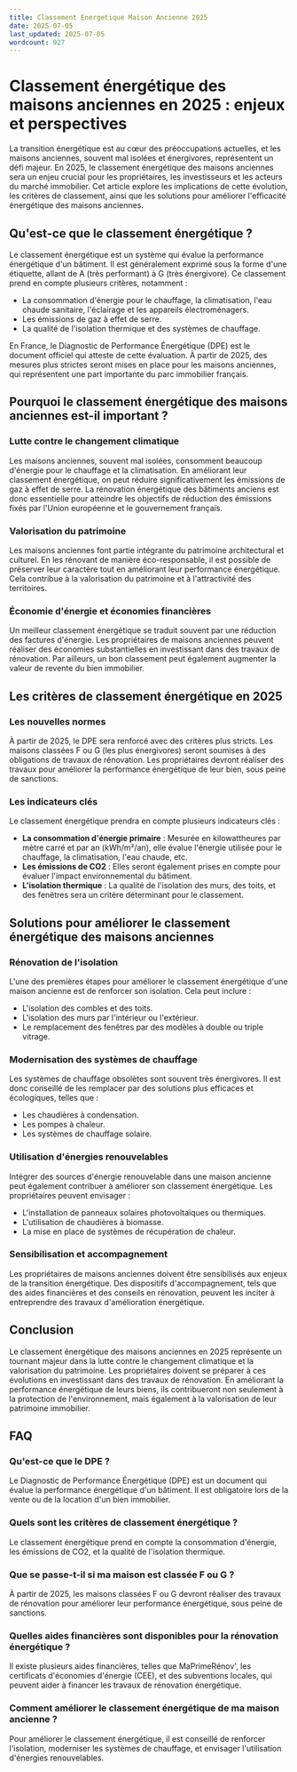 ```yaml
---
title: Classement Energetique Maison Ancienne 2025
date: 2025-07-05
last_updated: 2025-07-05
wordcount: 927
---
```


# Classement énergétique des maisons anciennes en 2025 : enjeux et perspectives

La transition énergétique est au cœur des préoccupations actuelles, et les maisons anciennes, souvent mal isolées et énergivores, représentent un défi majeur. En 2025, le classement énergétique des maisons anciennes sera un enjeu crucial pour les propriétaires, les investisseurs et les acteurs du marché immobilier. Cet article explore les implications de cette évolution, les critères de classement, ainsi que les solutions pour améliorer l'efficacité énergétique des maisons anciennes.

## Qu'est-ce que le classement énergétique ?

Le classement énergétique est un système qui évalue la performance énergétique d'un bâtiment. Il est généralement exprimé sous la forme d'une étiquette, allant de A (très performant) à G (très énergivore). Ce classement prend en compte plusieurs critères, notamment :

- La consommation d'énergie pour le chauffage, la climatisation, l'eau chaude sanitaire, l'éclairage et les appareils électroménagers.
- Les émissions de gaz à effet de serre.
- La qualité de l'isolation thermique et des systèmes de chauffage.

En France, le Diagnostic de Performance Énergétique (DPE) est le document officiel qui atteste de cette évaluation. À partir de 2025, des mesures plus strictes seront mises en place pour les maisons anciennes, qui représentent une part importante du parc immobilier français.

## Pourquoi le classement énergétique des maisons anciennes est-il important ?

### Lutte contre le changement climatique

Les maisons anciennes, souvent mal isolées, consomment beaucoup d'énergie pour le chauffage et la climatisation. En améliorant leur classement énergétique, on peut réduire significativement les émissions de gaz à effet de serre. La rénovation énergétique des bâtiments anciens est donc essentielle pour atteindre les objectifs de réduction des émissions fixés par l'Union européenne et le gouvernement français.

### Valorisation du patrimoine

Les maisons anciennes font partie intégrante du patrimoine architectural et culturel. En les rénovant de manière éco-responsable, il est possible de préserver leur caractère tout en améliorant leur performance énergétique. Cela contribue à la valorisation du patrimoine et à l'attractivité des territoires.

### Économie d'énergie et économies financières

Un meilleur classement énergétique se traduit souvent par une réduction des factures d'énergie. Les propriétaires de maisons anciennes peuvent réaliser des économies substantielles en investissant dans des travaux de rénovation. Par ailleurs, un bon classement peut également augmenter la valeur de revente du bien immobilier.

## Les critères de classement énergétique en 2025

### Les nouvelles normes

À partir de 2025, le DPE sera renforcé avec des critères plus stricts. Les maisons classées F ou G (les plus énergivores) seront soumises à des obligations de travaux de rénovation. Les propriétaires devront réaliser des travaux pour améliorer la performance énergétique de leur bien, sous peine de sanctions.

### Les indicateurs clés

Le classement énergétique prendra en compte plusieurs indicateurs clés :

- **La consommation d'énergie primaire** : Mesurée en kilowattheures par mètre carré et par an (kWh/m²/an), elle évalue l'énergie utilisée pour le chauffage, la climatisation, l'eau chaude, etc.
- **Les émissions de CO2** : Elles seront également prises en compte pour évaluer l'impact environnemental du bâtiment.
- **L'isolation thermique** : La qualité de l'isolation des murs, des toits, et des fenêtres sera un critère déterminant pour le classement.

## Solutions pour améliorer le classement énergétique des maisons anciennes

### Rénovation de l'isolation

L'une des premières étapes pour améliorer le classement énergétique d'une maison ancienne est de renforcer son isolation. Cela peut inclure :

- L'isolation des combles et des toits.
- L'isolation des murs par l'intérieur ou l'extérieur.
- Le remplacement des fenêtres par des modèles à double ou triple vitrage.

### Modernisation des systèmes de chauffage

Les systèmes de chauffage obsolètes sont souvent très énergivores. Il est donc conseillé de les remplacer par des solutions plus efficaces et écologiques, telles que :

- Les chaudières à condensation.
- Les pompes à chaleur.
- Les systèmes de chauffage solaire.

### Utilisation d'énergies renouvelables

Intégrer des sources d'énergie renouvelable dans une maison ancienne peut également contribuer à améliorer son classement énergétique. Les propriétaires peuvent envisager :

- L'installation de panneaux solaires photovoltaïques ou thermiques.
- L'utilisation de chaudières à biomasse.
- La mise en place de systèmes de récupération de chaleur.

### Sensibilisation et accompagnement

Les propriétaires de maisons anciennes doivent être sensibilisés aux enjeux de la transition énergétique. Des dispositifs d'accompagnement, tels que des aides financières et des conseils en rénovation, peuvent les inciter à entreprendre des travaux d'amélioration énergétique.

## Conclusion

Le classement énergétique des maisons anciennes en 2025 représente un tournant majeur dans la lutte contre le changement climatique et la valorisation du patrimoine. Les propriétaires doivent se préparer à ces évolutions en investissant dans des travaux de rénovation. En améliorant la performance énergétique de leurs biens, ils contribueront non seulement à la protection de l'environnement, mais également à la valorisation de leur patrimoine immobilier.

## FAQ

### Qu'est-ce que le DPE ?

Le Diagnostic de Performance Énergétique (DPE) est un document qui évalue la performance énergétique d'un bâtiment. Il est obligatoire lors de la vente ou de la location d'un bien immobilier.

### Quels sont les critères de classement énergétique ?

Le classement énergétique prend en compte la consommation d'énergie, les émissions de CO2, et la qualité de l'isolation thermique.

### Que se passe-t-il si ma maison est classée F ou G ?

À partir de 2025, les maisons classées F ou G devront réaliser des travaux de rénovation pour améliorer leur performance énergétique, sous peine de sanctions.

### Quelles aides financières sont disponibles pour la rénovation énergétique ?

Il existe plusieurs aides financières, telles que MaPrimeRénov', les certificats d'économies d'énergie (CEE), et des subventions locales, qui peuvent aider à financer les travaux de rénovation énergétique.

### Comment améliorer le classement énergétique de ma maison ancienne ?

Pour améliorer le classement énergétique, il est conseillé de renforcer l'isolation, moderniser les systèmes de chauffage, et envisager l'utilisation d'énergies renouvelables.